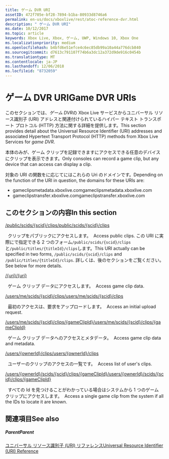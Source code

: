 ```yaml
---
title: ゲーム DVR URI
assetID: 472f705e-bf28-7894-b1ba-80933d8746a6
permalink: en-us/docs/xboxlive/rest/atoc-reference-dvr.html
description: " ゲーム DVR URI"
ms.date: 10/12/2017
ms.topic: article
keywords: Xbox Live, Xbox, ゲーム, UWP, Windows 10, Xbox One
ms.localizationpriority: medium
ms.openlocfilehash: b4bfd6e51efce4c6ec85db99a10a44a776dcb840
ms.sourcegitcommit: d7613c791107f74b6a3dc12a372d9de916c0454b
ms.translationtype: MT
ms.contentlocale: ja-JP
ms.lasthandoff: 12/06/2018
ms.locfileid: "8732059"
---
```

# <a name="game-dvr-uris"></a><span data-ttu-id="98343-104">ゲーム DVR URI</span><span class="sxs-lookup"><span data-stu-id="98343-104">Game DVR URIs</span></span>
 
<span data-ttu-id="98343-105">このセクションでは、*ゲーム DVR*の Xbox Live サービスからユニバーサル リソース識別子 (URI) アドレスと関連付けられているハイパー テキスト トランスポート プロトコル (HTTP) 方法に関する詳細を提供します。</span><span class="sxs-lookup"><span data-stu-id="98343-105">This section provides detail about the Universal Resource Identifier (URI) addresses and associated Hypertext Transport Protocol (HTTP) methods from Xbox Live Services for *game DVR*.</span></span>
 
<span data-ttu-id="98343-106">本体のみが、ゲーム クリップを記録できますにアクセスできる任意のデバイスにクリップを表示できます。</span><span class="sxs-lookup"><span data-stu-id="98343-106">Only consoles can record a game clip, but any device that can access can display a clip.</span></span>
 
<span data-ttu-id="98343-107">対象の URI の関数をに応じてにはこれらの Uri のドメインです。</span><span class="sxs-lookup"><span data-stu-id="98343-107">Depending on the function of the URI in question, the domains for these URIs are:</span></span>
 
   *  <span data-ttu-id="98343-108">gameclipsmetadata.xboxlive.com</span><span class="sxs-lookup"><span data-stu-id="98343-108">gameclipsmetadata.xboxlive.com</span></span> 
   *  <span data-ttu-id="98343-109">gameclipstransfer.xboxlive.com</span><span class="sxs-lookup"><span data-stu-id="98343-109">gameclipstransfer.xboxlive.com</span></span> 
  
<a id="ID4EZB"></a>

 
## <a name="in-this-section"></a><span data-ttu-id="98343-110">このセクションの内容</span><span class="sxs-lookup"><span data-stu-id="98343-110">In this section</span></span>

[<span data-ttu-id="98343-111">/public/scids/{scid}/clips</span><span class="sxs-lookup"><span data-stu-id="98343-111">/public/scids/{scid}/clips</span></span>](uri-publicscidclips.md)

<span data-ttu-id="98343-112">&nbsp;&nbsp;クリップをパブリックにアクセスします。</span><span class="sxs-lookup"><span data-stu-id="98343-112">&nbsp;&nbsp;Access public clips.</span></span> <span data-ttu-id="98343-113">この URI に実際にで指定できる 2 つのフォーム`/public/scids/{scid}/clips`と`/public/titles/{titleId}/clips`します。</span><span class="sxs-lookup"><span data-stu-id="98343-113">This URI actually can be specified in two forms, `/public/scids/{scid}/clips` and `/public/titles/{titleId}/clips`.</span></span> <span data-ttu-id="98343-114">詳しくは、後のセクションをご覧ください。</span><span class="sxs-lookup"><span data-stu-id="98343-114">See below for more details.</span></span>

[<span data-ttu-id="98343-115">/{uri}</span><span class="sxs-lookup"><span data-stu-id="98343-115">/{uri}</span></span>](uri-uri.md)

<span data-ttu-id="98343-116">&nbsp;&nbsp;ゲーム クリップ データにアクセスします。</span><span class="sxs-lookup"><span data-stu-id="98343-116">&nbsp;&nbsp;Access game clip data.</span></span>

[<span data-ttu-id="98343-117">/users/me/scids/{scid}/clips</span><span class="sxs-lookup"><span data-stu-id="98343-117">/users/me/scids/{scid}/clips</span></span>](uri-usersmescidclips.md)

<span data-ttu-id="98343-118">&nbsp;&nbsp;最初のアクセスは、要求をアップロードします。</span><span class="sxs-lookup"><span data-stu-id="98343-118">&nbsp;&nbsp;Access an initial upload request.</span></span>

[<span data-ttu-id="98343-119">/users/me/scids/{scid}/clips/{gameClipId}</span><span class="sxs-lookup"><span data-stu-id="98343-119">/users/me/scids/{scid}/clips/{gameClipId}</span></span>](uri-usersmescidclipsgameclipid.md)

<span data-ttu-id="98343-120">&nbsp;&nbsp;ゲーム クリップ データへのアクセスとメタデータ。</span><span class="sxs-lookup"><span data-stu-id="98343-120">&nbsp;&nbsp;Access game clip data and metadata.</span></span>

[<span data-ttu-id="98343-121">/users/{ownerId}/clips</span><span class="sxs-lookup"><span data-stu-id="98343-121">/users/{ownerId}/clips</span></span>](uri-usersowneridclips.md)

<span data-ttu-id="98343-122">&nbsp;&nbsp;ユーザーのクリップのアクセスの一覧です。</span><span class="sxs-lookup"><span data-stu-id="98343-122">&nbsp;&nbsp;Access list of user's clips.</span></span>

[<span data-ttu-id="98343-123">/users/{ownerId}/scids/{scid}/clips/{gameClipId}</span><span class="sxs-lookup"><span data-stu-id="98343-123">/users/{ownerId}/scids/{scid}/clips/{gameClipId}</span></span>](uri-usersowneridscidclipsgameclipid.md)

<span data-ttu-id="98343-124">&nbsp;&nbsp;すべての Id を見つけることがわかっている場合はシステムから 1 つのゲーム クリップにアクセスします。</span><span class="sxs-lookup"><span data-stu-id="98343-124">&nbsp;&nbsp;Access a single game clip from the system if all the IDs to locate it are known.</span></span>
 
<a id="ID4EOC"></a>

 
## <a name="see-also"></a><span data-ttu-id="98343-125">関連項目</span><span class="sxs-lookup"><span data-stu-id="98343-125">See also</span></span>
 
<a id="ID4EQC"></a>

 
##### <a name="parent"></a><span data-ttu-id="98343-126">Parent</span><span class="sxs-lookup"><span data-stu-id="98343-126">Parent</span></span> 

[<span data-ttu-id="98343-127">ユニバーサル リソース識別子 (URI) リファレンス</span><span class="sxs-lookup"><span data-stu-id="98343-127">Universal Resource Identifier (URI) Reference</span></span>](../atoc-xboxlivews-reference-uris.md)

   